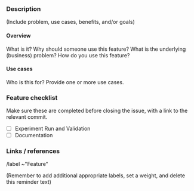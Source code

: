 ### Description

(Include problem, use cases, benefits, and/or goals)

#### Overview

What is it?
Why should someone use this feature?
What is the underlying (business) problem?
How do you use this feature?

#### Use cases

Who is this for? Provide one or more use cases.

### Feature checklist

Make sure these are completed before closing the issue,
with a link to the relevant commit.

- [ ] Experiment Run and Validation
- [ ] Documentation

### Links / references

/label ~"Feature"

(Remember to add additional appropriate labels, set a weight, and delete this reminder text)
